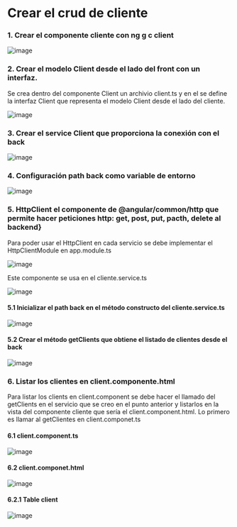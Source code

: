 # Crear el crud de cliente

### 1. Crear el componente cliente con ng g c client

![image](https://user-images.githubusercontent.com/31961588/201538124-aea040dd-f747-489b-88ab-a43ae4c90cfb.png)


### 2. Crear el modelo Client desde el lado del front con un interfaz. 

Se crea dentro del componente Client un archivio client.ts y en el se define la interfaz Client que representa el modelo Client desde el lado del cliente. 

![image](https://user-images.githubusercontent.com/31961588/201538290-3f8afca3-8b4c-452a-a10d-30c8b6f52659.png)

### 3. Crear el service Client  que proporciona la conexión con el back

![image](https://user-images.githubusercontent.com/31961588/201538618-6639bb67-1a1b-4790-81b1-8eba3bd48228.png)

### 4. Configuración path back como variable de entorno

![image](https://user-images.githubusercontent.com/31961588/201538691-3c7a97c3-bf02-41c7-8871-49e9bb5a43e1.png)

### 5. HttpClient el componente de @angular/common/http que permite hacer peticiones http: get, post, put, pacth, delete al backend}

Para poder usar el HttpClient en cada servicio se debe implementar el HttpClientModule en app.module.ts

![image](https://user-images.githubusercontent.com/31961588/201544374-7908f717-2c94-4abb-af4f-edcf4e826ea4.png)


Este componente se usa en el cliente.service.ts

![image](https://user-images.githubusercontent.com/31961588/201538828-d8cf1284-4d24-454c-9e8b-a2a306eb3a76.png)

#### 5.1 Inicializar el path back en el método constructo del cliente.service.ts

![image](https://user-images.githubusercontent.com/31961588/201538991-23ef9e51-d890-470b-96fe-383a69d458b3.png)

#### 5.2 Crear el método getClients que obtiene el listado de clientes desde el back

![image](https://user-images.githubusercontent.com/31961588/201540520-1441ae71-7676-43f4-997a-8f73836deefc.png)

### 6. Listar los clientes en client.componente.html 

Para listar los clients en client.component se debe hacer el llamado del getClients en el servicio que se creo en el punto anterior y listarlos en la vista del componente cliente que sería el client.component.html. Lo primero es llamar al getClientes en client.componet.ts

#### 6.1 client.component.ts

![image](https://user-images.githubusercontent.com/31961588/201542894-8a1f4b8c-b41e-4f53-9ca2-a2c83daf77ff.png)


#### 6.2 client.componet.html

![image](https://user-images.githubusercontent.com/31961588/201543449-25cf1bce-7670-49b0-bb9f-e184fdbd3f7f.png)


#### 6.2.1 Table client

![image](https://user-images.githubusercontent.com/31961588/201543425-5c89fa39-cff8-4b2f-b7b3-a886068f3282.png)


